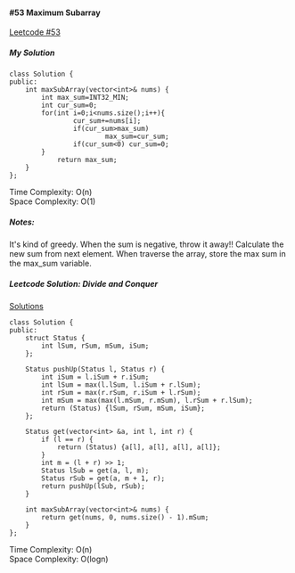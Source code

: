 #### #53 Maximum Subarray
[Leetcode #53](https://leetcode.com/problems/maximum-subarray/)  

##### My Solution
```
class Solution {
public:
    int maxSubArray(vector<int>& nums) {
        int max_sum=INT32_MIN;
        int cur_sum=0;
        for(int i=0;i<nums.size();i++){
                cur_sum+=nums[i];
                if(cur_sum>max_sum)
                        max_sum=cur_sum;
                if(cur_sum<0) cur_sum=0;
        }
            return max_sum;
    }
};
```
Time Complexity: O(n)  
Space Complexity: O(1)  

##### Notes:
It's kind of greedy. When the sum is negative, throw it away!! Calculate the new sum from next element. When traverse the array, store the max sum in the max_sum variable.  

##### Leetcode Solution: Divide and Conquer  
[Solutions](https://leetcode-cn.com/problems/maximum-subarray/solution/zui-da-zi-xu-he-by-leetcode-solution/)  
```
class Solution {
public:
    struct Status {
        int lSum, rSum, mSum, iSum;
    };

    Status pushUp(Status l, Status r) {
        int iSum = l.iSum + r.iSum;
        int lSum = max(l.lSum, l.iSum + r.lSum);
        int rSum = max(r.rSum, r.iSum + l.rSum);
        int mSum = max(max(l.mSum, r.mSum), l.rSum + r.lSum);
        return (Status) {lSum, rSum, mSum, iSum};
    };

    Status get(vector<int> &a, int l, int r) {
        if (l == r) {
            return (Status) {a[l], a[l], a[l], a[l]};
        }
        int m = (l + r) >> 1;
        Status lSub = get(a, l, m);
        Status rSub = get(a, m + 1, r);
        return pushUp(lSub, rSub);
    }

    int maxSubArray(vector<int>& nums) {
        return get(nums, 0, nums.size() - 1).mSum;
    }
};
```
Time Complexity: O(n)  
Space Complexity: O(logn)  
